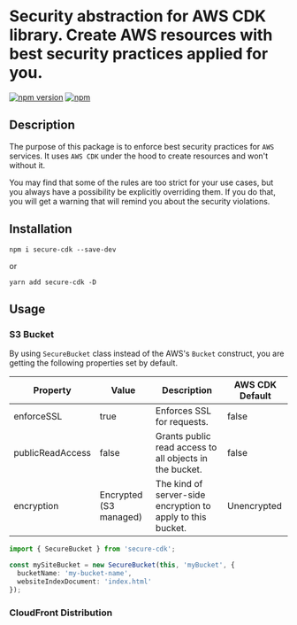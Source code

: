 # Security abstraction for AWS CDK library. Create AWS resources with best security practices applied for you.

[![npm version](https://img.shields.io/npm/v/secure-cdk.svg)](https://www.npmjs.com/package/secure-cdk)
[![npm](https://img.shields.io/npm/dm/secure-cdk.svg)](https://www.npmjs.com/package/secure-cdk)

## Description

The purpose of this package is to enforce best security practices for `AWS` services. It uses `AWS CDK` under the hood to create resources and won't without it.

You may find that some of the rules are too strict for your use cases, but you always have a possibility be explicitly overriding them. If you do that, you will get a warning that will remind you about the security violations.

## Installation

`npm i secure-cdk --save-dev`

or

`yarn add secure-cdk -D`

## Usage

### S3 Bucket

By using `SecureBucket` class instead of the AWS's `Bucket` construct, you are getting the following properties set by default.

| Property         | Value                  | Description                                                 | AWS CDK Default |
| ---              | ---                    | ---                                                         | ---             |
| enforceSSL       | true                   | Enforces SSL for requests.                                  | false           |
| publicReadAccess | false                  | Grants public read access to all objects in the bucket.     | false           |
| encryption       | Encrypted (S3 managed) | The kind of server-side encryption to apply to this bucket. | Unencrypted     |

```typescript
import { SecureBucket } from 'secure-cdk';

const mySiteBucket = new SecureBucket(this, 'myBucket', {
  bucketName: 'my-bucket-name',
  websiteIndexDocument: 'index.html'
});

```

### CloudFront Distribution


